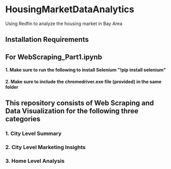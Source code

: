 # HousingMarketDataAnalytics
Using Redfin to analyze the housing market in Bay Area

## Installation Requirements
## For WebScraping_Part1.ipynb
#### 1. Make sure to run the following to install Selenium "!pip install selenium"
#### 2. Make sure to include the chromedriver.exe file (provided) in the same folder 

## This repository consists of Web Scraping and Data Visualization for the following three categories
### 1. City Level Summary
### 2. City Level Marketing Insights
### 3. Home Level Analysis

